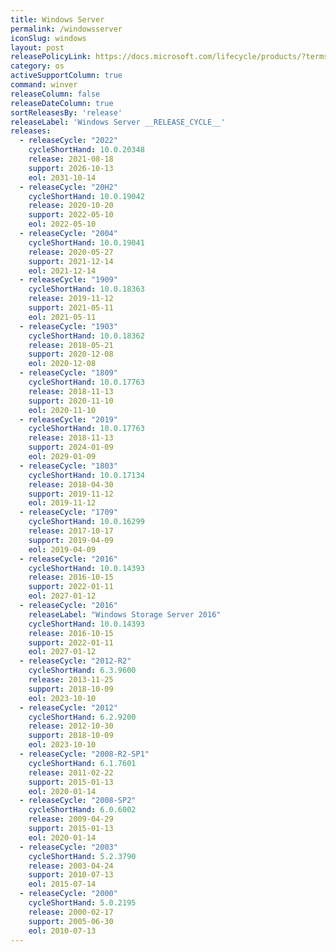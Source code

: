 ```yaml
---
title: Windows Server
permalink: /windowsserver
iconSlug: windows
layout: post
releasePolicyLink: https://docs.microsoft.com/lifecycle/products/?terms=Windows%20Server
category: os
activeSupportColumn: true
command: winver
releaseColumn: false
releaseDateColumn: true
sortReleasesBy: 'release'
releaseLabel: 'Windows Server __RELEASE_CYCLE__'
releases:
  - releaseCycle: "2022"
    cycleShortHand: 10.0.20348
    release: 2021-08-18
    support: 2026-10-13
    eol: 2031-10-14
  - releaseCycle: "20H2"
    cycleShortHand: 10.0.19042
    release: 2020-10-20
    support: 2022-05-10
    eol: 2022-05-10
  - releaseCycle: "2004"
    cycleShortHand: 10.0.19041
    release: 2020-05-27
    support: 2021-12-14
    eol: 2021-12-14
  - releaseCycle: "1909"
    cycleShortHand: 10.0.18363
    release: 2019-11-12
    support: 2021-05-11
    eol: 2021-05-11
  - releaseCycle: "1903"
    cycleShortHand: 10.0.18362
    release: 2018-05-21
    support: 2020-12-08
    eol: 2020-12-08
  - releaseCycle: "1809"
    cycleShortHand: 10.0.17763
    release: 2018-11-13
    support: 2020-11-10
    eol: 2020-11-10
  - releaseCycle: "2019"
    cycleShortHand: 10.0.17763
    release: 2018-11-13
    support: 2024-01-09
    eol: 2029-01-09
  - releaseCycle: "1803"
    cycleShortHand: 10.0.17134
    release: 2018-04-30
    support: 2019-11-12
    eol: 2019-11-12
  - releaseCycle: "1709"
    cycleShortHand: 10.0.16299
    release: 2017-10-17
    support: 2019-04-09
    eol: 2019-04-09
  - releaseCycle: "2016"
    cycleShortHand: 10.0.14393
    release: 2016-10-15
    support: 2022-01-11
    eol: 2027-01-12
  - releaseCycle: "2016"
    releaseLabel: "Windows Storage Server 2016"
    cycleShortHand: 10.0.14393
    release: 2016-10-15
    support: 2022-01-11
    eol: 2027-01-12
  - releaseCycle: "2012-R2"
    cycleShortHand: 6.3.9600
    release: 2013-11-25
    support: 2018-10-09
    eol: 2023-10-10
  - releaseCycle: "2012"
    cycleShortHand: 6.2.9200
    release: 2012-10-30
    support: 2018-10-09
    eol: 2023-10-10
  - releaseCycle: "2008-R2-SP1"
    cycleShortHand: 6.1.7601
    release: 2011-02-22
    support: 2015-01-13
    eol: 2020-01-14
  - releaseCycle: "2008-SP2"
    cycleShortHand: 6.0.6002
    release: 2009-04-29
    support: 2015-01-13
    eol: 2020-01-14
  - releaseCycle: "2003"
    cycleShortHand: 5.2.3790
    release: 2003-04-24
    support: 2010-07-13
    eol: 2015-07-14
  - releaseCycle: "2000"
    cycleShortHand: 5.0.2195
    release: 2000-02-17
    support: 2005-06-30
    eol: 2010-07-13
---
```


